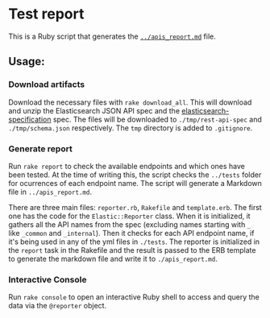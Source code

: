 # Test report

This is a Ruby script that generates the [`../apis_report.md`](../apis_report.md) file.

## Usage:

### Download artifacts

Download the necessary files with `rake download_all`. This will download and unzip the Elasticsearch JSON API spec and the [elasticsearch-specification](https://github.com/elastic/elasticsearch-specification/) spec. The files will be downloaded to `./tmp/rest-api-spec` and `./tmp/schema.json` respectively. The `tmp` directory is added to `.gitignore`.

### Generate report

Run `rake report` to check the available endpoints and which ones have been tested. At the time of writing this, the script checks the `../tests` folder for ocurrences of each endpoint name. The script will generate a Markdown file in `../apis_report.md`.

There are three main files: `reporter.rb`, `Rakefile` and `template.erb`. The first one has the code for the `Elastic::Reporter` class. When it is initialized, it gathers all the API names from the spec (excluding names starting with `_` like `_common` and `_internal`). Then it checks for each API endpoint name, if it's being used in any of the yml files in `./tests`. The reporter is initialized in the `report` task in the Rakefile and the result is passed to the ERB template to generate the markdown file and write it to `./apis_report.md`.

### Interactive Console

Run `rake console` to open an interactive Ruby shell to access and query the data via the `@reporter` object.
